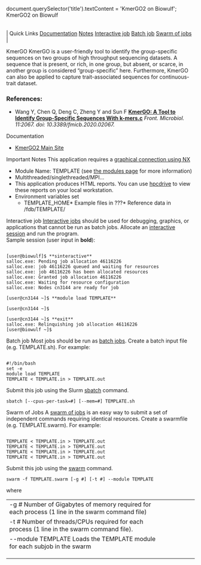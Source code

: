 

document.querySelector('title').textContent = 'KmerGO2 on Biowulf';
KmerGO2 on Biowulf


|  |
| --- |
| 
Quick Links
[Documentation](#doc)
[Notes](#notes)
[Interactive job](#int) 
[Batch job](#sbatch) 
[Swarm of jobs](#swarm) 
 |



KmerGO KmerGO is a user-friendly tool to identify the group-specific sequences on two groups of high throughput sequencing datasets. A sequence that is present, or rich, in one group, but absent, or scarce, in another group is considered “group-specific” here. Furthermore, KmerGO can also be applied to capture trait-associated sequences for continuous-trait dataset.



### References:


* Wang Y, Chen Q, Deng C, Zheng Y and Sun F
  [**KmerGO: A Tool to Identify Group-Specific Sequences With k-mers.c**](https://www.frontiersin.org/articles/10.3389/fmicb.2020.02067/full)
*Front. Microbiol. 11:2067. doi: 10.3389/fmicb.2020.02067.*


Documentation
* [KmerGO2 Main Site](https://github.com/ChnMasterOG/KmerGO2)


Important Notes
This application requires a [graphical connection using NX](/docs/connect.html#nx)


* Module Name: TEMPLATE (see [the modules page](/apps/modules.html) for more information)
 * Multithreaded/singlethreaded/MPI...
 * This application produces HTML reports. You can use [hpcdrive](/docs/hpcdrive.html) to view these reports on your local workstation.
* Environment variables set 
	+ TEMPLATE\_HOME* Example files in ???* Reference data in /fdb/TEMPLATE/



Interactive job
[Interactive jobs](/docs/userguide.html#int) should be used for debugging, graphics, or applications that cannot be run as batch jobs.
Allocate an [interactive session](/docs/userguide.html#int) and run the program.   
Sample session (user input in **bold**):



```

[user@biowulf]$ **sinteractive**
salloc.exe: Pending job allocation 46116226
salloc.exe: job 46116226 queued and waiting for resources
salloc.exe: job 46116226 has been allocated resources
salloc.exe: Granted job allocation 46116226
salloc.exe: Waiting for resource configuration
salloc.exe: Nodes cn3144 are ready for job

[user@cn3144 ~]$ **module load TEMPLATE**

[user@cn3144 ~]$ 

[user@cn3144 ~]$ **exit**
salloc.exe: Relinquishing job allocation 46116226
[user@biowulf ~]$

```


Batch job
Most jobs should be run as [batch jobs](/docs/userguide.html#submit).
Create a batch input file (e.g. TEMPLATE.sh). For example:



```

#!/bin/bash
set -e
module load TEMPLATE
TEMPLATE < TEMPLATE.in > TEMPLATE.out

```

Submit this job using the Slurm [sbatch](/docs/userguide.html) command.



```
sbatch [--cpus-per-task=#] [--mem=#] TEMPLATE.sh
```

Swarm of Jobs 
A [swarm of jobs](/apps/swarm.html) is an easy way to submit a set of independent commands requiring identical resources.
Create a swarmfile (e.g. TEMPLATE.swarm). For example:



```

TEMPLATE < TEMPLATE.in > TEMPLATE.out
TEMPLATE < TEMPLATE.in > TEMPLATE.out
TEMPLATE < TEMPLATE.in > TEMPLATE.out
TEMPLATE < TEMPLATE.in > TEMPLATE.out

```

Submit this job using the [swarm](/apps/swarm.html) command.



```
swarm -f TEMPLATE.swarm [-g #] [-t #] --module TEMPLATE
```

where


|  |  |  |  |  |  |
| --- | --- | --- | --- | --- | --- |
| -g *#*  Number of Gigabytes of memory required for each process (1 line in the swarm command file)
 | -t *#* Number of threads/CPUs required for each process (1 line in the swarm command file).
 | --module TEMPLATE Loads the TEMPLATE module for each subjob in the swarm 
 | |
 | |
 | |








